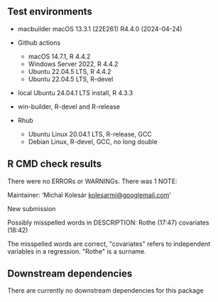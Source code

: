 ## Test environments
* macbuilder macOS 13.3.1 (22E261) R4.4.0 (2024-04-24)
* Github actions
  - macOS 14.7.1, R 4.4.2
  - Windows Server 2022, R 4.4.2
  - Ubuntu 22.04.5 LTS, R 4.4.2
  - Ubuntu 22.04.5 LTS, R-devel
* local Ubuntu 24.04.1 LTS install, R 4.3.3


* win-builder, R-devel and R-release

* Rhub
  - Ubuntu Linux 20.04.1 LTS, R-release, GCC
  - Debian Linux, R-devel, GCC, no long double

## R CMD check results
There were no ERRORs or WARNINGs.
There was 1 NOTE:

Maintainer: ‘Michal Kolesár <kolesarmi@googlemail.com>’

New submission

Possibly misspelled words in DESCRIPTION:
  Rothe (17:47)
  covariates (18:42)

The misspelled words are correct, "covariates" refers to independent variables
in a regression. "Rothe" is a surname.

## Downstream dependencies
There are currently no downstream dependencies for this package
